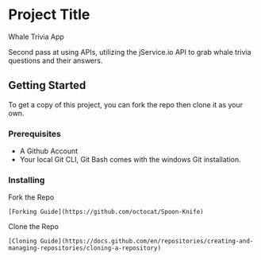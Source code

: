 # Project Title

Whale Trivia App

Second pass at using APIs, utilizing the jService.io API to grab whale trivia questions and their answers.

## Getting Started

To get a copy of this project, you can fork the repo then clone it as your own.

### Prerequisites
- A Github Account
- Your local Git CLI, Git Bash comes with the windows Git installation.

### Installing

Fork the Repo

    [Forking Guide](https://github.com/octocat/Spoon-Knife)

Clone the Repo

    [Cloning Guide](https://docs.github.com/en/repositories/creating-and-managing-repositories/cloning-a-repository)
    